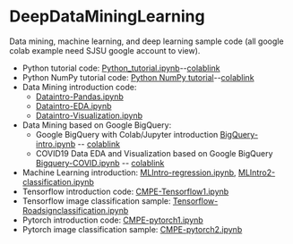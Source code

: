 # DeepDataMiningLearning
Data mining, machine learning, and deep learning sample code (all google colab example need SJSU google account to view).

* Python tutorial code: [Python_tutorial.ipynb](./Python_tutorial.ipynb)--[colablink](https://colab.research.google.com/drive/1KpLTxgvmFzSlmr486zZwfUBUt-U4-ukT?usp=sharing)
* Python NumPy tutorial code: [Python NumPy tutorial](./Python-Numpy.ipynb)--[colablink](https://colab.research.google.com/drive/10CtxFoyTUk5RIPX4MnOOhYYe3DGAitYW?usp=sharing)
* Data Mining introduction code: 
   * [Dataintro-Pandas.ipynb](./Dataintro-Pandas.ipynb)
   * [Dataintro-EDA.ipynb](./Dataintro-EDA.ipynb)
   * [Dataintro-Visualization.ipynb](./Dataintro-Visualization.ipynb)
* Data Mining based on Google BigQuery: 
   * Google BigQuery with Colab/Jupyter introduction [BigQuery-intro.ipynb](./BigQuery-intro.ipynb) -- [colablink](https://colab.research.google.com/drive/1HREJs7dUZfrJaPP2wApPNtaINpe2Rtey?usp=sharing)
   * COVID19 Data EDA and Visualization based on Google BigQuery [Bigquery-COVID.ipynb](./Bigquery-COVID.ipynb) -- [colablink](https://colab.research.google.com/drive/1By3mkeieOh5-YuIQncUoNlGHEu4liW9s?usp=sharing)
* Machine Learning introduction: [MLIntro-regression.ipynb](./MLIntro-regression.ipynb), [MLIntro2-classification.ipynb](./MLIntro2-classification.ipynb)
* Tensorflow introduction code: [CMPE-Tensorflow1.ipynb](./CMPE-Tensorflow1.ipynb)
* Tensorflow image classification sample: [Tensorflow-Roadsignclassification.ipynb](./Tensorflow-Roadsignclassification.ipynb)
* Pytorch introduction code: [CMPE-pytorch1.ipynb](./CMPE-pytorch1.ipynb)
* Pytorch image classification sample: [CMPE-pytorch2.ipynb](./CMPE-pytorch2.ipynb)
